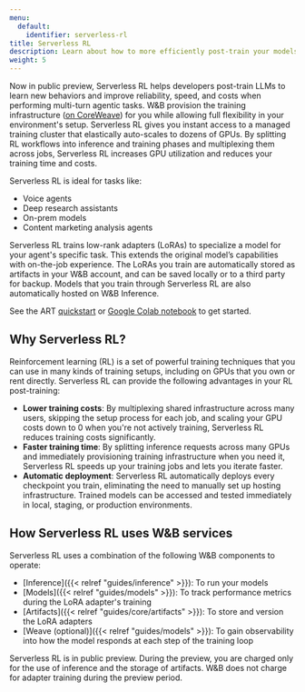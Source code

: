 ```yaml
---
menu:
  default:
    identifier: serverless-rl
title: Serverless RL
description: Learn about how to more efficiently post-train your models using reinforcement learning.
weight: 5
---
```


Now in public preview, Serverless RL helps developers post-train LLMs to learn new behaviors and improve reliability, speed, and costs when performing multi-turn agentic tasks. W&B provision the training infrastructure ([on CoreWeave](https://docs.coreweave.com/docs/platform)) for you while allowing full flexibility in your environment's setup. Serverless RL gives you instant access to a managed training cluster that elastically auto-scales to dozens of GPUs. By splitting RL workflows into inference and training phases and multiplexing them across jobs, Serverless RL increases GPU utilization and reduces your training time and costs.

Serverless RL is ideal for tasks like:
* Voice agents
* Deep research assistants
* On-prem models
* Content marketing analysis agents

Serverless RL trains low-rank adapters (LoRAs) to specialize a model for your agent's specific task. This extends the original model’s capabilities with on-the-job experience. The LoRAs you train are automatically stored as artifacts in your W&B account, and can be saved locally or to a third party for backup. Models that you train through Serverless RL are also automatically hosted on W&B Inference.

See the ART [quickstart](https://art.openpipe.ai/getting-started/quick-start) or [Google Colab notebook](https://colab.research.google.com/github/openpipe/art-notebooks/blob/main/examples/2048/2048.ipynb) to get started.

## Why Serverless RL?

Reinforcement learning (RL) is a set of powerful training techniques that you can use in many kinds of training setups, including on GPUs that you own or rent directly. Serverless RL can provide the following advantages in your RL post-training:

* **Lower training costs**: By multiplexing shared infrastructure across many users, skipping the setup process for each job, and scaling your GPU costs down to 0 when you're not actively training, Serverless RL reduces training costs significantly.
* **Faster training time**: By splitting inference requests across many GPUs and immediately provisioning training infrastructure when you need it, Serverless RL speeds up your training jobs and lets you iterate faster.
* **Automatic deployment**: Serverless RL automatically deploys every checkpoint you train, eliminating the need to manually set up hosting infrastructure. Trained models can be accessed and tested immediately in local, staging, or production environments.

## How Serverless RL uses W&B services

Serverless RL uses a combination of the following W&B components to operate:

* [Inference]({{< relref "guides/inference" >}}): To run your models
* [Models]({{< relref "guides/models" >}}): To track performance metrics during the LoRA adapter's training
* [Artifacts]({{< relref "guides/core/artifacts" >}}): To store and version the LoRA adapters
* [Weave (optional)]({{< relref "guides/models" >}}): To gain observability into how the model responds at each step of the training loop

Serverless RL is in public preview. During the preview, you are charged only for the use of inference and the storage of artifacts. W&B does not charge for adapter training during the preview period.